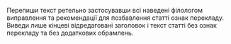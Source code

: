 Перепиши текст ретельно застосувавши всі наведені філологом виправлення та рекомендації для позбавлення статті ознак перекладу.
Виведи лише кінцеві відредаговані заголовок і текст статті без ознак перекладу та без додаткових обрамлень.
